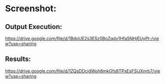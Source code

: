 # Screenshot:

## Output Execution:
https://drive.google.com/file/d/1BdoUE2s3ESz5BoZqdy1Hfa5NHjEUyPt-/view?usp=sharing
## Results:
https://drive.google.com/file/d/1ZQsDDcjdWoh8mkGfs8TPxEsFSjJXnrb7/view?usp=sharing
